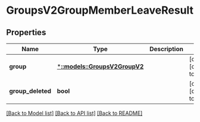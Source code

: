 # GroupsV2GroupMemberLeaveResult

## Properties
Name | Type | Description | Notes
------------ | ------------- | ------------- | -------------
**group** | [***::models::GroupsV2GroupV2**](GroupsV2.GroupV2.md) |  | [optional] [default to null]
**group_deleted** | **bool** |  | [optional] [default to null]

[[Back to Model list]](../README.md#documentation-for-models) [[Back to API list]](../README.md#documentation-for-api-endpoints) [[Back to README]](../README.md)


